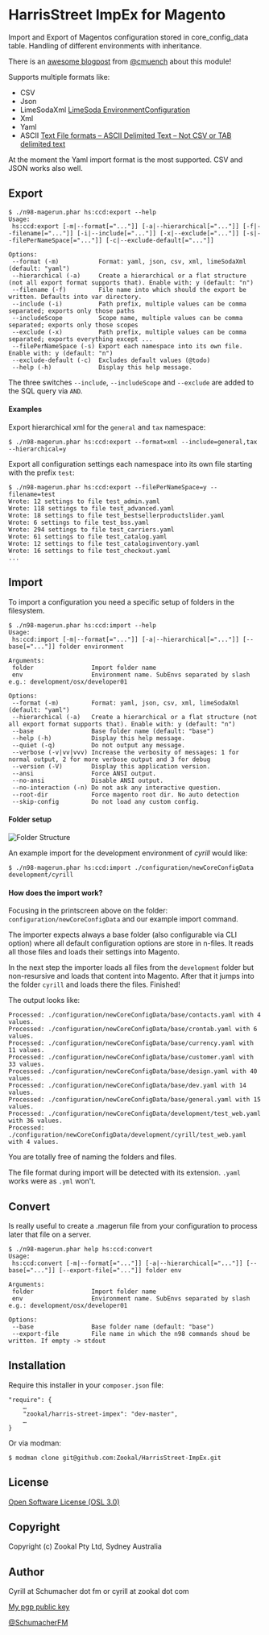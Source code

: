 HarrisStreet ImpEx for Magento
===============================

Import and Export of Magentos configuration stored in core_config_data table. Handling of different environments with inheritance.

There is an [awesome blogpost](http://magerun.net/harrisstreet-impex-for-magento/) from [@cmuench](https://twitter.com/cmuench) about this module!

Supports multiple formats like:

- CSV
- Json
- LimeSodaXml [LimeSoda EnvironmentConfiguration](https://github.com/LimeSoda/LimeSoda_EnvironmentConfiguration)
- Xml
- Yaml
- ASCII [Text File formats – ASCII Delimited Text – Not CSV or TAB delimited text](https://ronaldduncan.wordpress.com/2009/10/31/text-file-formats-ascii-delimited-text-not-csv-or-tab-delimited-text/)

At the moment the Yaml import format is the most supported. CSV and JSON works also well.

## Export

```
$ ./n98-magerun.phar hs:ccd:export --help
Usage:
 hs:ccd:export [-m|--format[="..."]] [-a|--hierarchical[="..."]] [-f|--filename[="..."]] [-i|--include[="..."]] [-x|--exclude[="..."]] [-s|--filePerNameSpace[="..."]] [-c|--exclude-default[="..."]]

Options:
 --format (-m)           Format: yaml, json, csv, xml, limeSodaXml (default: "yaml")
 --hierarchical (-a)     Create a hierarchical or a flat structure (not all export format supports that). Enable with: y (default: "n")
 --filename (-f)         File name into which should the export be written. Defaults into var directory.
 --include (-i)          Path prefix, multiple values can be comma separated; exports only those paths
 --includeScope          Scope name, multiple values can be comma separated; exports only those scopes
 --exclude (-x)          Path prefix, multiple values can be comma separated; exports everything except ...
 --filePerNameSpace (-s) Export each namespace into its own file. Enable with: y (default: "n")
 --exclude-default (-c)  Excludes default values (@todo)
 --help (-h)             Display this help message.
 ```
 
 The three switches `--include`, `--includeScope` and `--exclude` are added to the SQL query via `AND`.

#### Examples

Export hierarchical xml for the `general` and `tax` namespace:

```
$ ./n98-magerun.phar hs:ccd:export --format=xml --include=general,tax --hierarchical=y
```

Export all configuration settings each namespace into its own file starting with the prefix `test`:

```
$ ./n98-magerun.phar hs:ccd:export --filePerNameSpace=y --filename=test
Wrote: 12 settings to file test_admin.yaml
Wrote: 118 settings to file test_advanced.yaml
Wrote: 18 settings to file test_bestsellerproductslider.yaml
Wrote: 6 settings to file test_bss.yaml
Wrote: 294 settings to file test_carriers.yaml
Wrote: 61 settings to file test_catalog.yaml
Wrote: 12 settings to file test_cataloginventory.yaml
Wrote: 16 settings to file test_checkout.yaml
...
```

## Import

To import a configuration you need a specific setup of folders in the filesystem.

```
$ ./n98-magerun.phar hs:ccd:import --help
Usage:
 hs:ccd:import [-m|--format[="..."]] [-a|--hierarchical[="..."]] [--base[="..."]] folder environment

Arguments:
 folder                Import folder name
 env                   Environment name. SubEnvs separated by slash e.g.: development/osx/developer01

Options:
 --format (-m)         Format: yaml, json, csv, xml, limeSodaXml (default: "yaml")
 --hierarchical (-a)   Create a hierarchical or a flat structure (not all export format supports that). Enable with: y (default: "n")
 --base                Base folder name (default: "base")
 --help (-h)           Display this help message.
 --quiet (-q)          Do not output any message.
 --verbose (-v|vv|vvv) Increase the verbosity of messages: 1 for normal output, 2 for more verbose output and 3 for debug
 --version (-V)        Display this application version.
 --ansi                Force ANSI output.
 --no-ansi             Disable ANSI output.
 --no-interaction (-n) Do not ask any interactive question.
 --root-dir            Force magento root dir. No auto detection
 --skip-config         Do not load any custom config.
```

#### Folder setup

![Folder Structure](https://raw.githubusercontent.com/Zookal/HarrisStreet-ImpEx/master/doc/folderStructure.png "Folder Structure")

An example import for the development environment of *cyrill* would like:

```
$ ./n98-magerun.phar hs:ccd:import ./configuration/newCoreConfigData development/cyrill
```

#### How does the import work?

Focusing in the printscreen above on the folder: `configuration/newCoreConfigData` and our example import command.

The importer expects always a base folder (also configurable via CLI option) where all default configuration options are store in n-files. It reads all those files and loads their settings into Magento.

In the next step the importer loads all files from the `development` folder but non-resursive and loads that content into Magento. After that it jumps into the folder `cyrill` and loads there the files. Finished!

The output looks like:

```
Processed: ./configuration/newCoreConfigData/base/contacts.yaml with 4 values.
Processed: ./configuration/newCoreConfigData/base/crontab.yaml with 6 values.
Processed: ./configuration/newCoreConfigData/base/currency.yaml with 11 values.
Processed: ./configuration/newCoreConfigData/base/customer.yaml with 33 values.
Processed: ./configuration/newCoreConfigData/base/design.yaml with 40 values.
Processed: ./configuration/newCoreConfigData/base/dev.yaml with 14 values.
Processed: ./configuration/newCoreConfigData/base/general.yaml with 15 values.
Processed: ./configuration/newCoreConfigData/development/test_web.yaml with 36 values.
Processed: ./configuration/newCoreConfigData/development/cyrill/test_web.yaml with 4 values.
```

You are totally free of naming the folders and files.

The file format during import will be detected with its extension. `.yaml` works were as `.yml` won't.

## Convert

Is really useful to create a .magerun file from your configuration to process later that file on a server.

```
$ ./n98-magerun.phar help hs:ccd:convert
Usage:
 hs:ccd:convert [-m|--format[="..."]] [-a|--hierarchical[="..."]] [--base[="..."]] [--export-file[="..."]] folder env

Arguments:
 folder                Import folder name
 env                   Environment name. SubEnvs separated by slash e.g.: development/osx/developer01

Options:
 --base                Base folder name (default: "base")
 --export-file         File name in which the n98 commands shoud be written. If empty -> stdout
```

## Installation

Require this installer in your `composer.json` file:

	"require": {
		…
        "zookal/harris-street-impex": "dev-master",
        …
    }

Or via modman:

```
$ modman clone git@github.com:Zookal/HarrisStreet-ImpEx.git
```

License
-------

[Open Software License (OSL 3.0)](http://opensource.org/licenses/osl-3.0.php)

Copyright
---------

Copyright (c) Zookal Pty Ltd, Sydney Australia

Author
------

Cyrill at Schumacher dot fm or cyrill at zookal dot com

[My pgp public key](http://www.schumacher.fm/cyrill.asc)

[@SchumacherFM](https://github.com/SchumacherFM)

